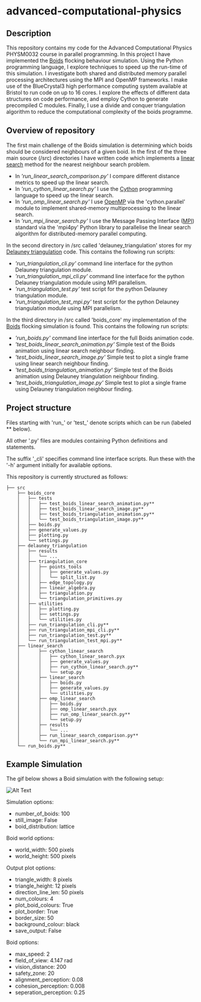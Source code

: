 # advanced-computational-physics

## Description
This repository contains my code for the Advanced Computational Physics PHYSM0032 course in parallel programming.
In this project I have implemented the [Boids](https://en.wikipedia.org/wiki/Boids) flocking behaviour simulation. Using the Python programming language, I explore techniques to speed up the run-time of this simulation. I investigate both shared and distributed memory parallel processing architectures using the MPI and OpenMP frameworks. I make use of the BlueCrystal3 high performance computing system available at Bristol to run code on up to 16 cores. I explore the effects of different data structures on code performance, and employ Cython to generate precompiled C modules. Finally, I use a divide and conquer triangulation algorithm to reduce the computational complexity of the boids programme. 

## Overview of repository

The first main challenge of the Boids simulation is determining which boids should be considered neighbours of a given boid.
In the first of the three main source (/src) directories I have written code which implements a [linear search](https://en.wikipedia.org/wiki/Nearest_neighbor_search#Linear_search) method for the nearest neighbour search problem. 

* In *'run_linear_search_comparison.py'* I compare different distance metrics to speed up the linear search. 
* In *'run_cython_linear_search.py'* I use the [Cython](https://en.wikipedia.org/wiki/Cython) programming language to speed up the linear search.
* In *'run_omp_linear_search.py'* I use [OpenMP](https://en.wikipedia.org/wiki/OpenMP) via the 'cython.parallel' module to implement shared-memory multiprocessing to the linear search.
* In *'run_mpi_linear_search.py'* I use the Message Passing Interface ([MPI](https://en.wikipedia.org/wiki/Message_Passing_Interface)) standard via the 'mpi4py' Python library to parallelise the linear search algorithm for distributed-memory parallel computing.

In the second directory in /src called 'delauney_triangulation' stores for my [Delauney triangulation](https://en.wikipedia.org/wiki/Delaunay_triangulation) code. This contains the following run scripts:

* *'run_triangulation_cli.py'* command line interface for the python Delauney triangulation module.
* *'run_triangulation_mpi_cli.py'* command line interface for the python Delauney triangulation module using MPI parallelism.
* *'run_triangulation_test.py'* test script for the python Delauney triangulation module.
* *'run_triangulation_test_mpi.py'* test script for the python Delauney triangulation module using MPI parallelism.

In the third directory in /src called 'boids_core' my implementation of the [Boids](https://en.wikipedia.org/wiki/Boids) flocking simulation is found.  This contains the following run scripts:

* *'run_boids.py'* command line interface for the full Boids animation code.
* *'test_boids_linear_search_animation.py'* Simple test of the Boids animation using linear search neighbour finding.
* *'test_boids_linear_search_image.py'* Simple test to plot a single frame using linear search neighbour finding.
* *'test_boids_triangulation_animation.py'* Simple test of the Boids animation using Delauney triangulation neighbour finding.
* *'test_boids_triangulation_image.py'*  Simple test to plot a single frame using Delauney triangulation neighbour finding.

## Project structure

Files starting with 'run_' or 'test_' denote scripts which can be run (labeled ** below).

All other '.py' files are modules containing Python definitions and statements.

The suffix '_cli' specifies command line interface scripts. Run these with the '-h' argument initially for available options. 

This repository is currently structured as follows:

    ├── src                   
        ├── boids_core
        │   ├── tests
        │   │   ├── test_boids_linear_search_animation.py**
        │   │   ├── test_boids_linear_search_image.py**
        │   │   ├── test_boids_triangulation_animation.py**
        │   │   └── test_boids_triangulation_image.py**
        │   ├── boids.py
        │   ├── generate_values.py
        │   ├── plotting.py
        │   └── settings.py
        ├── delauney_triangulation
        │   ├── results
        │   │   └── ...
        │   ├── triangulation_core
        │   │   ├── points_tools
        │   │   │   ├── generate_values.py
        │   │   │   └── split_list.py
        │   │   ├── edge_topology.py
        │   │   ├── linear_algebra.py
        │   │   ├── triangulation.py
        │   │   └── triangulation_primitives.py
        │   ├── utilities
        │   │   ├── plotting.py
        │   │   ├── settings.py
        │   │   └── utilities.py
        │   ├── run_triangulation_cli.py**
        │   ├── run_triangulation_mpi_cli.py**
        │   ├── run_triangulation_test.py**
        │   └── run_triangulation_test_mpi.py**
        ├── linear_search
        │       ├── cython_linear_search
        │       │   ├── cython_linear_search.pyx
        │       │   ├── generate_values.py
        │       │   ├── run_cython_linear_search.py**
        │       │   └── setup.py
        │       ├── linear_search
        │       │   ├── boids.py
        │       │   ├── generate_values.py
        │       │   └── utilities.py
        │       ├── omp_linear_search
        │       │   ├── boids.py
        │       │   ├── omp_linear_search.pyx
        │       │   ├── run_omp_linear_search.py**
        │       │   └── setup.py
        │       ├── results
        │       │   └── ...
        │       ├── run_linear_search_comparison.py**
        │       └── run_mpi_linear_search.py**
        └── run_boids.py**
        
## Example Simulation

The gif below shows a Boid simulation with the following setup:

![Alt Text](https://github.com/V-Hill/advanced-computational-physics/blob/main/src/boids_core/tests/100_boid_simulation.gif)

Simulation options:
- number_of_boids: 100
- still_image: False
- boid_distribution: lattice
    
Boid world options:
- world_width:            500 pixels
- world_height:           500 pixels
    
Output plot options:
- triangle_width:         8 pixels
- triangle_height:        12 pixels
- direction_line_len:     50 pixels
- num_colours:            4
- plot_boid_colours:      True
- plot_border:           True
- border_size:            50
- background_colour:      black
- save_output:            False
    
Boid options:
- max_speed:              2
- field_of_view:          4.147 rad
- vision_distance:        200
- safety_zone:            20
- alignment_perception:   0.08
- cohesion_perception:    0.008
- seperation_perception:  0.25
